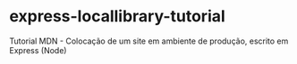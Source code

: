 # express-locallibrary-tutorial
Tutorial MDN - Colocação de um site em ambiente de produção, escrito em Express (Node)
